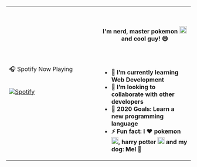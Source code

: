 <table width="100%"> 
  <tr>
  <td width="50%">
      🎧 Spotify Now Playing

&nbsp; <br> [![Spotify](https://novatorem.ricardo-cas.vercel.app/api/spotify)](https://open.spotify.com/user/ricardo_cas)

  </td>
  <td width="50%">

<br><p align="center"> <strong>I'm nerd, master pokemon <img src = "http://i.imgur.com/wFJgJO8.png" width= "20px"></a> and cool guy! :smile:

<br><br>
- 🌱 I’m currently learning Web Development 
- 👯 I’m looking to collaborate with other developers
- 🥅 2020 Goals: Learn a new programming language
- ⚡ Fun fact: I :heart: pokemon <img src="http://i.imgur.com/jee6nD3.png" width="19px"></a>, harry potter <img src="http://i.imgur.com/8sLXTMm.jpg" width="19px"></a> and my dog: Mel 🐶 
</p>
  </td>
  </table>